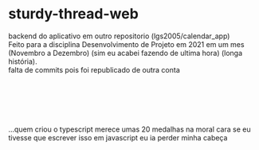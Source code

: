 # sturdy-thread-web

backend do aplicativo em outro repositorio (lgs2005/calendar_app)
<br/>
Feito para a disciplina Desenvolvimento de Projeto em 2021 em um mes (Novembro a Dezembro) (sim eu acabei fazendo de ultima hora) (longa história).
<br/>
falta de commits pois foi republicado de outra conta
<br/>
<br/>
<br/>
<br/>
<br/>
<br/>
<br/>
...quem criou o typescript merece umas 20 medalhas na moral cara se eu tivesse que escrever isso em javascript eu ia perder minha cabeça
